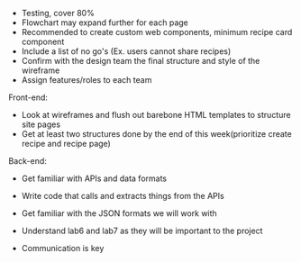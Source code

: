 - Testing, cover 80%
- Flowchart may expand further for each page
- Recommended to create custom web components, minimum recipe card component
- Include a list of no go's (Ex. users cannot share recipes)
- Confirm with the design team the final structure and style of the wireframe
- Assign features/roles to each team

Front-end:
- Look at wireframes and flush out barebone HTML templates to structure site pages
- Get at least two structures done by the end of this week(prioritize create recipe and recipe page)

Back-end:
- Get familiar with APIs and data formats
- Write code that calls and extracts things from the APIs
- Get familiar with the JSON formats we will work with


- Understand lab6 and lab7 as they will be important to the project
- Communication is key
